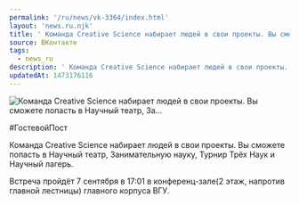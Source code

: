 ```yaml
---
permalink: '/ru/news/vk-3364/index.html'
layout: 'news.ru.njk'
title: ' Команда Creative Science набирает людей в свои проекты. Вы сможете попасть в Научный театр, За…'
source: ВКонтакте
tags:
  - news_ru
description: ' Команда Creative Science набирает людей в свои проекты. Вы сможете попасть в Научный театр, За…'
updatedAt: 1473176116
---
```

![ Команда Creative Science набирает людей в свои проекты. Вы сможете попасть в Научный театр, За…](https://sun9-57.userapi.com/impf/c630825/v630825484/53088/LIu0NiE77ow.jpg?size=1280x853&quality=96&proxy=1&sign=b93cc4bebee24574a2975b7c093f4b59&c_uniq_tag=NImBgl05m7DbdqyoDvxlStnvqqN-v02oM40xqlRg2YM&type=album)

#ГостевойПост

Команда Creative Science набирает людей в свои проекты. Вы сможете попасть в Научный театр, Занимательную науку, Турнир Трёх Наук и Научный лагерь.

Встреча пройдёт 7 сентября в 17:01 в конференц-зале(2 этаж, напротив главной лестницы) главного корпуса ВГУ.
